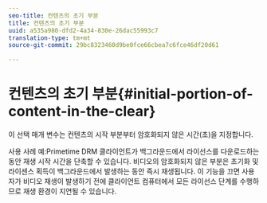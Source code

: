 ```yaml
---
seo-title: 컨텐츠의 초기 부분
title: 컨텐츠의 초기 부분
uuid: a535a980-dfd2-4a34-830e-26dac55993c7
translation-type: tm+mt
source-git-commit: 29bc8323460d9be0fce66cbea7c6fce46df20d61

---
```



# 컨텐츠의 초기 부분{#initial-portion-of-content-in-the-clear}

이 선택 매개 변수는 컨텐츠의 시작 부분부터 암호화되지 않은 시간(초)을 지정합니다.

사용 사례 예:Primetime DRM 클라이언트가 백그라운드에서 라이선스를 다운로드하는 동안 재생 시작 시간을 단축할 수 있습니다. 비디오의 암호화되지 않은 부분은 초기화 및 라이센스 획득이 백그라운드에서 발생하는 동안 즉시 재생됩니다. 이 기능을 끄면 사용자가 비디오 재생이 발생하기 전에 클라이언트 컴퓨터에서 모든 라이선스 단계를 수행하므로 재생 환경이 지연될 수 있습니다.
